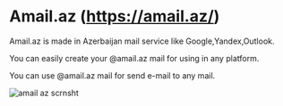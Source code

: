 # Amail.az (https://amail.az/)

Amail.az is made in Azerbaijan mail service like Google,Yandex,Outlook.

You can easily create your @amail.az mail for using in any platform.

You can use @amail.az mail for send e-mail to any mail.



![amail az scrnsht](https://user-images.githubusercontent.com/77200703/150198001-32412a7d-b67d-4547-9c3a-dab4384be53c.png)
